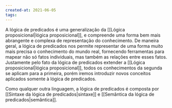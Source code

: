 ```yaml
---
created-at: 2021-06-05
tags:
---
```

A lógica de predicados é uma generalização da [[Lógica proposicional|lógica proposicional]], e compreende uma forma bem mais abrangente e complexa de representação do conhecimento. De maneira geral, a lógica de predicados nos permite representar de uma forma muito mais precisa o conhecimento do mundo real, fornecendo ferramentas para mapear não só fatos individuais, mas também as relações entre esses fatos.
Justamente pelo fato da lógica de predicados extender a [[Lógica proposicional|lógica proposicional]], todos os conhecimentos da segunda se aplicam para a primeira, porém iremos introduzir novos conceitos aplicados somente à lógica de predicados.

Como qualquer outra linguagem, a lógica de predicados é composta por [[Sintaxe da lógica de predicados|sintaxe]] e [[Semântica da lógica de predicados|semântica]].